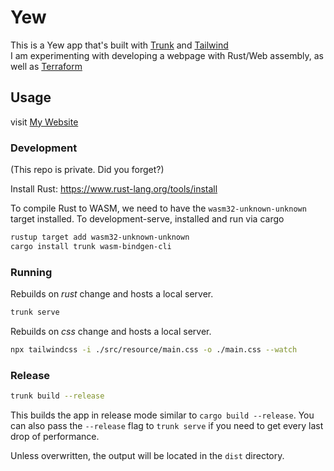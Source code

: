 # Yew
This is a Yew app that's built with [Trunk] and [Tailwind]  
I am experimenting with developing a webpage with Rust/Web assembly, as well as [Terraform]

## Usage

visit [My Website][mywebsite]

### Development
(This repo is private. Did you forget?)

Install Rust: <https://www.rust-lang.org/tools/install>

To compile Rust to WASM, we need to have the `wasm32-unknown-unknown` target installed.
To development-serve, installed and run via cargo

```bash
rustup target add wasm32-unknown-unknown
cargo install trunk wasm-bindgen-cli
```

### Running

Rebuilds on _rust_ change and hosts a local server.
```bash
trunk serve
```

Rebuilds on _css_ change and hosts a local server.
```bash
npx tailwindcss -i ./src/resource/main.css -o ./main.css --watch
```

### Release

```bash
trunk build --release
```

This builds the app in release mode similar to `cargo build --release`.
You can also pass the `--release` flag to `trunk serve` if you need to get every last drop of performance.

Unless overwritten, the output will be located in the `dist` directory.

[trunk]: https://github.com/thedodd/trunk
[tailwind]: https://github.com/tailwindlabs/tailwindcss
[terraform]: https://github.com/hashicorp/terraform
[mywebsite]: https://AndrewTung.com/